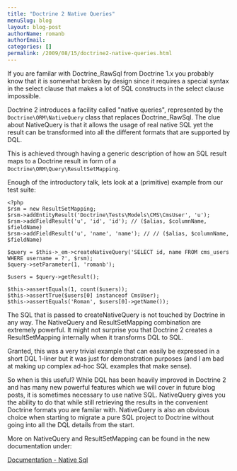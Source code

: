 ```yaml
---
title: "Doctrine 2 Native Queries"
menuSlug: blog
layout: blog-post
authorName: romanb
authorEmail:
categories: []
permalink: /2009/08/15/doctrine2-native-queries.html
---
```

If you are familar with Doctrine\_RawSql from Doctrine 1.x you probably
know that it is somewhat broken by design since it requires a special
syntax in the select clause that makes a lot of SQL constructs in the
select clause impossible.

Doctrine 2 introduces a facility called "native queries", represented by
the `Doctrine\ORM\NativeQuery` class that replaces Doctrine\_RawSql. The
clue about NativeQuery is that it allows the usage of real native SQL
yet the result can be transformed into all the different formats that
are supported by DQL.

This is achieved through having a generic description of how an SQL
result maps to a Doctrine result in form of a
`Doctrine\ORM\Query\ResultSetMapping`.

Enough of the introductory talk, lets look at a (primitive) example from
our test suite:

~~~~ {.sourceCode .php}
<?php
$rsm = new ResultSetMapping;
$rsm->addEntityResult('Doctrine\Tests\Models\CMS\CmsUser', 'u');
$rsm->addFieldResult('u', 'id', 'id'); // ($alias, $columnName, $fieldName)
$rsm->addFieldResult('u', 'name', 'name'); // // ($alias, $columnName, $fieldName)

$query = $this->_em->createNativeQuery('SELECT id, name FROM cms_users WHERE username = ?', $rsm);
$query->setParameter(1, 'romanb');

$users = $query->getResult();

$this->assertEquals(1, count($users));
$this->assertTrue($users[0] instanceof CmsUser);
$this->assertEquals('Roman', $users[0]->getName());
~~~~

The SQL that is passed to createNativeQuery is not touched by Doctrine
in any way. The NativeQuery and ResultSetMapping combination are
extremely powerful. It might not surprise you that Doctrine 2 creates a
ResultSetMapping internally when it transforms DQL to SQL.

Granted, this was a very trivial example that can easily be expressed in
a short DQL 1-liner but it was just for demonstration purposes (and I am
bad at making up complex ad-hoc SQL examples that make sense).

So when is this useful? While DQL has been heavily improved in Doctrine
2 and has many new powerful features which we will cover in future blog
posts, it is sometimes necessary to use native SQL. NativeQuery gives
you the ability to do that while still retrieving the results in the
convenient Doctrine formats you are familar with. NativeQuery is also an
obvious choice when starting to migrate a pure SQL project to Doctrine
without going into all the DQL details from the start.

More on NativeQuery and ResultSetMapping can be found in the new
documentation under:

[Documentation - Native
Sql](http://www.doctrine-project.org/documentation/manual/2_0/en/native-sql)
